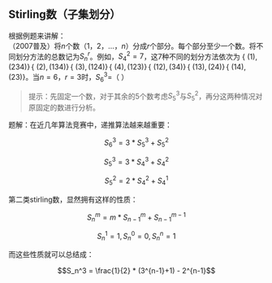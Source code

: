 ## Stirling数（子集划分）

根据例题来讲解：<br>
（2007普及）将$n$个数$（1，2，…，n）$分成$r$个部分。每个部分至少一个数。将不同划分方法的总数记为$S_n^r$。例如，$S_4^2=7$，这7种不同的划分方法依次为 $\{\ (1) , (234) \}\,\{\ (2) ,  (134) \}\,\{\ (3) , (124) \}\,\{\ (4) , (123) \}\,\{\ (12) , (34) \}\,\{\ (13) , (24) \}\,\{\ (14) , (23) \}$。当$n=6，r=3$时，$S_6^3$=（    ）<br>
>提示：先固定一个数，对于其余的5个数考虑$S_5^3$与$S_5^2$，再分这两种情况对原固定的数进行分析。

题解：在近几年算法竞赛中，递推算法越来越重要：

$$S_6^3=3 * S_5^3 + S_5^2$$

$$S_5^3=3 * S_4^3 + S_4^2$$

$$S_5^2=2 * S_4^2 + S_4^1$$

第二类stirling数，显然拥有这样的性质：

$$S_n^m = m * S_{n-1}^{m} + S_{n-1}^{m-1}$$

$$S_n^1 = 1,S_n^0 = 0,S_n^n = 1$$

而这些性质就可以总结成：

$$S_n^3 = \frac{1}{2} * (3^{n-1}+1) - 2^{n-1}$$